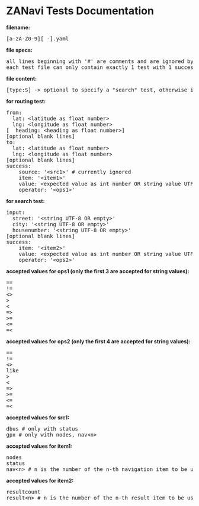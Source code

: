 ZANavi Tests Documentation
==========================

<b>filename:</b>
<pre>
[a-zA-Z0-9][_-].yaml
</pre>

<b>file specs:</b>
<pre>
all lines beginning with '#' are comments and are ignored by the test routine
each test file can only contain exactly 1 test with 1 success criterion
</pre>

<b>file content:</b>
<pre>
[type:S] -> optional to specify a "search" test, otherwise it's a routing test
</pre>


<b>for routing test:</b>
<pre>
from:
  lat: &lt;latitude as float number>
  lng: &lt;longitude as float number>
[  heading: &lt;heading as float number>]
[optional blank lines]
to:
  lat: &lt;latitude as float number>
  lng: &lt;longitude as float number>
[optional blank lines]
success:
    source: '&lt;src1>' # currently ignored
    item: '&lt;item1>'
    value: &lt;expected value as int number OR string value UTF-8>
    operator: '&lt;ops1>'
</pre>



<b>for search test:</b>
<pre>
input:
  street: '&lt;string UTF-8 OR empty>'
  city: '&lt;string UTF-8 OR empty>'
  housenumber: '&lt;string UTF-8 OR empty>'
[optional blank lines]
success:
    item: '&lt;item2>'
    value: &lt;expected value as int number OR string value UTF-8>
    operator: '&lt;ops2>'
</pre>



<b>accepted values for ops1 (only the first 3 are accepted for string values):</b>
<pre>
==
!=
&lt;>
>
&lt;
=>
>=
&lt;=
=&lt;
</pre>

<b>accepted values for ops2 (only the first 4 are accepted for string values):</b>
<pre>
==
!=
&lt;>
like
>
&lt;
=>
>=
&lt;=
=&lt;
</pre>

<b>accepted values for src1:</b>
<pre>
dbus # only with status
gpx # only with nodes, nav&lt;n>
</pre>

<b>accepted values for item1:</b>
<pre>
nodes
status
nav&lt;n> # n is the number of the n-th navigation item to be used for the criterion
</pre>

<b>accepted values for item2:</b>
<pre>
resultcount
result&lt;n> # n is the number of the n-th result item to be used for the criterion
</pre>

